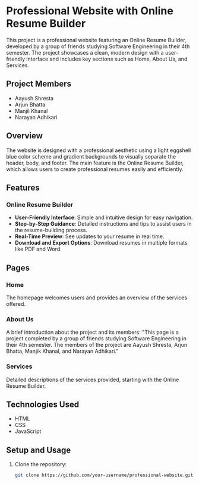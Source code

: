 # Professional Website with Online Resume Builder

This project is a professional website featuring an Online Resume Builder, developed by a group of friends studying Software Engineering in their 4th semester. The project showcases a clean, modern design with a user-friendly interface and includes key sections such as Home, About Us, and Services.

## Project Members
- Aayush Shresta
- Arjun Bhatta
- Manjil Khanal
- Narayan Adhikari

## Overview

The website is designed with a professional aesthetic using a light eggshell blue color scheme and gradient backgrounds to visually separate the header, body, and footer. The main feature is the Online Resume Builder, which allows users to create professional resumes easily and efficiently.

## Features

### Online Resume Builder
- **User-Friendly Interface**: Simple and intuitive design for easy navigation.
- **Step-by-Step Guidance**: Detailed instructions and tips to assist users in the resume-building process.
- **Real-Time Preview**: See updates to your resume in real time.
- **Download and Export Options**: Download resumes in multiple formats like PDF and Word.

## Pages

### Home
The homepage welcomes users and provides an overview of the services offered.

### About Us
A brief introduction about the project and its members:
"This page is a project completed by a group of friends studying Software Engineering in their 4th semester. The members of the project are Aayush Shresta, Arjun Bhatta, Manjik Khanal, and Narayan Adhikari."

### Services
Detailed descriptions of the services provided, starting with the Online Resume Builder.

## Technologies Used
- HTML
- CSS
- JavaScript

## Setup and Usage

1. Clone the repository:
   ```bash
   git clone https://github.com/your-username/professional-website.git
